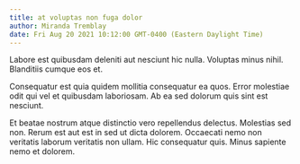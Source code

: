```yaml
---
title: at voluptas non fuga dolor
author: Miranda Tremblay
date: Fri Aug 20 2021 10:12:00 GMT-0400 (Eastern Daylight Time)
---
```

Labore est quibusdam deleniti aut nesciunt hic nulla. Voluptas minus nihil. Blanditiis cumque eos et.

 Consequatur est quia quidem mollitia consequatur ea quos. Error molestiae odit qui vel et quibusdam laboriosam. Ab ea sed dolorum quis sint est nesciunt.

 Et beatae nostrum atque distinctio vero repellendus delectus. Molestias sed non. Rerum est aut est in sed ut dicta dolorem. Occaecati nemo non veritatis laborum veritatis non ullam. Hic consequatur quis. Minus sapiente nemo et dolorem.